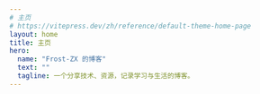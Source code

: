```yaml
---
# 主页
# https://vitepress.dev/zh/reference/default-theme-home-page
layout: home
title: 主页
hero:
  name: "Frost-ZX 的博客"
  text: ""
  tagline: 一个分享技术、资源，记录学习与生活的博客。
---
```


<script setup>
import { data as contentListData } from './.vitepress/content-list.data.mts';
let { contentListByDate } = contentListData;
</script>

<template v-for="yearItem in contentListByDate">
  <h2>{{ yearItem.year }} 年</h2>
  <template v-for="monthItem in yearItem.items">
    <h3>{{ monthItem.month }} 月</h3>
    <ul>
      <li v-for="postItem in monthItem.items" :key="postItem.slug">
        <a :href="postItem.url">{{ postItem.title }}</a>
        <span>&nbsp;</span>
        <Badge type="info" :text="postItem['created-at'].split(' ')[0]" />
      </li>
    </ul>
  </template>
</template>
